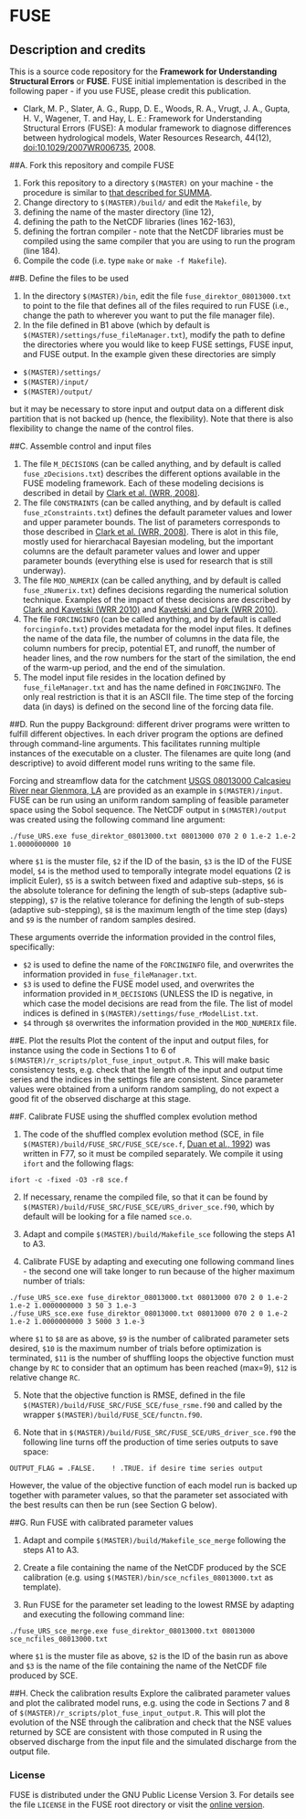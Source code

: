 # FUSE 

## Description and credits

This is a source code repository for the **Framework for Understanding Structural Errors** or **FUSE**. FUSE initial implementation is described in the following paper - if you use FUSE, please credit this publication.

 * Clark, M. P., Slater, A. G., Rupp, D. E., Woods, R. A., Vrugt, J. A., Gupta, H. V., Wagener, T. and Hay, L. E.: Framework for Understanding Structural Errors (FUSE): A modular framework to diagnose differences between hydrological models, Water Resources Research, 44(12), [doi:10.1029/2007WR006735](http://dx.doi.org/10.1029/2007WR006735), 2008.

##A. Fork this repository and compile FUSE
1. Fork this repository to a directory `$(MASTER)` on your machine - the procedure is similar to [that described for SUMMA](https://github.com/NCAR/summa/blob/master/docs/howto/summa_and_git_howto.md).
1. Change directory to `$(MASTER)/build/` and edit the `Makefile`, by
  1. defining the name of the master directory (line 12),
  1. defining the path to the NetCDF libraries (lines 162-163),
  1. defining the fortran compiler - note that the NetCDF libraries must be compiled using the same compiler that you are using to run the program (line 184).
1. Compile the code (i.e. type `make` or `make -f Makefile`).

##B. Define the files to be used
1. In the directory `$(MASTER)/bin`, edit the file `fuse_direktor_08013000.txt` to point to the file that defines all of the files required to run FUSE (i.e., change the path to wherever you want to put the file manager file).
1. In the file defined in B1 above (which by default is `$(MASTER)/settings/fuse_fileManager.txt`), modify the path to define the directories where you would like to keep FUSE settings, FUSE input, and FUSE output. In the example given these directories are simply
  * `$(MASTER)/settings/`
  * `$(MASTER)/input/`
  * `$(MASTER)/output/`

  but it may be necessary to store input and output data on a different disk partition that is not backed up (hence, the flexibility). Note that there is also flexibility to change the name of the control files.

##C. Assemble control and input files
1. The file `M_DECISIONS` (can be called anything, and by default is called `fuse_zDecisions.txt`) describes the different options available in the FUSE modeling framework. Each of these modeling decisions is described in detail by [Clark et al. (WRR, 2008)](http://dx.doi.org/10.1029/2007WR006735).
2. The file `CONSTRAINTS` (can be called anything, and by default is called `fuse_zConstraints.txt`) defines the default parameter values and lower and upper parameter bounds. The list of parameters corresponds to those described in [Clark et al. (WRR, 2008)](http://dx.doi.org/10.1029/2007WR006735). There is alot in this file, mostly used for hierarchacal Bayesian modeling, but the important columns are the default parameter values and lower and upper parameter bounds (everything else is used for research that is still underway).
3. The file `MOD_NUMERIX` (can be called anything, and by default is called `fuse_zNumerix.txt`) defines decisions regarding the numerical solution technique. Examples of the impact of these decisions are described by [Clark and Kavetski (WRR 2010)](http://dx.doi.org/10.1029/2009WR008894) and [Kavetski and Clark (WRR 2010)](http://dx.doi.org/10.1029/2009WR008896).
4. The file `FORCINGINFO` (can be called anything, and by default is called `forcinginfo.txt`) provides metadata for the model input files. It defines the name of the data file, the number of columns in the data file, the column numbers for precip, potential ET, and runoff, the number of header lines, and the row numbers for the start of the similation, the end of the warm-up period, and the end of the simulation.
55. The model input file resides in the location defined by `fuse_fileManager.txt` and has the name defined in `FORCINGINFO`. The only real restriction is that it is an ASCII file. The time step of the forcing data (in days) is defined on the second line of the forcing data file.

##D. Run the puppy
Background: different driver programs were written to fulfill different objectives. In each driver program the options are defined through command-line arguments. This facilitates running multiple instances of the executable on a cluster. The filenames are quite long (and descriptive) to avoid different model runs writing to the same file.

Forcing and streamflow data for the catchment [USGS 08013000 Calcasieu River near Glenmora, LA](http://waterdata.usgs.gov/nwis/inventory/?site_no=08013000&agency_cd=USGS&amp;) are provided as an example in `$(MASTER)/input`. FUSE can be run using an uniform random sampling of feasible parameter space using the Sobol sequence. The NetCDF output in `$(MASTER)/output` was created using the following command line argument:
```
./fuse_URS.exe fuse_direktor_08013000.txt 08013000 070 2 0 1.e-2 1.e-2 1.0000000000 10
```
where
`$1` is the muster file, 
`$2` if the ID of the basin, 
`$3` is the ID of the FUSE model, 
`$4` is the method used to temporally integrate model equations (2 is implicit Euler), 
`$5` is a switch between fixed and adaptive sub-steps, 
`$6` is the absolute tolerance for defining the length of sub-steps (adaptive sub-stepping), 
`$7` is the relative tolerance for defining the length of sub-steps (adaptive sub-stepping), 
`$8` is the maximum length of the time step (days) and
`$9` is the number of random samples desired.

These arguments override the information provided in the control files, specifically: 
* `$2` is used to define the name of the `FORCINGINFO` file, and overwrites the information provided in `fuse_fileManager.txt`.
* `$3` is used to define the FUSE model used, and overwrites the information provided in `M_DECISIONS` (UNLESS the ID is negative, in which case the model decisions are read from the file. The list of model indices is defined in `$(MASTER)/settings/fuse_rModelList.txt`.
* `$4` through `$8` overwrites the information provided in the `MOD_NUMERIX` file.

##E. Plot the results
Plot the content of the input and output files, for instance using the code in Sections 1 to 6 of `$(MASTER)/r_scripts/plot_fuse_input_output.R`. This will make basic consistency tests, e.g. check that the length of the input and output time series and the indices in the settings file are consistent. Since parameter values were obtained from a uniform random sampling, do not expect a good fit of the observed discharge at this stage.

##F. Calibrate FUSE using the shuffled complex evolution method 
1. The code of the shuffled complex evolution method (SCE, in file `$(MASTER)/build/FUSE_SRC/FUSE_SCE/sce.f`, [Duan et al., 1992](http://dx.doi.org/10.1029/91WR02985)) was written in F77, so it must be compiled separately. We compile it using `ifort` and the following flags: 
  ```
  ifort -c -fixed -O3 -r8 sce.f  
  ```

2. If necessary, rename the compiled file, so that it can be found by `$(MASTER)/build/FUSE_SRC/FUSE_SCE/URS_driver_sce.f90`, which by default will be looking for a file named `sce.o`.

3. Adapt and compile `$(MASTER)/build/Makefile_sce` following the steps A1 to A3.

4. Calibrate FUSE by adapting and executing one following command lines - the second one will take longer to run because of the higher maximum number of trials:

  ```
  ./fuse_URS_sce.exe fuse_direktor_08013000.txt 08013000 070 2 0 1.e-2 1.e-2 1.0000000000 3 50 3 1.e-3
  ./fuse_URS_sce.exe fuse_direktor_08013000.txt 08013000 070 2 0 1.e-2 1.e-2 1.0000000000 3 5000 3 1.e-3
  ```

  where `$1` to `$8` are as above, `$9` is the number of calibrated parameter sets desired, `$10` is the maximum number of trials before optimization is terminated, `$11` is the number of shuffling loops the objective function must change by `RC` to consider that an optimum has been reached (max=9), `$12` is relative change `RC`.

5. Note that the objective function is RMSE, defined in the file `$(MASTER)/build/FUSE_SRC/FUSE_SCE/fuse_rsme.f90` and called by the wrapper `$(MASTER)/build/FUSE_SCE/functn.f90`.

6. Note that in `$(MASTER)/build/FUSE_SRC/FUSE_SCE/URS_driver_sce.f90` the following line turns off the production 
of time series outputs to save space: 

  ```
  OUTPUT_FLAG = .FALSE.    ! .TRUE. if desire time series output
  ```

  However, the value of the objective function of each model run is backed up together with parameter values, so that the parameter set associated with the best results can then be run (see Section G below).

##G. Run FUSE with calibrated parameter values
1. Adapt and compile `$(MASTER)/build/Makefile_sce_merge` following the steps A1 to A3.

2. Create a file containing the name of the NetCDF produced by the SCE calibration (e.g. using  `$(MASTER)/bin/sce_ncfiles_08013000.txt` as template).

3. Run FUSE for the parameter set leading to the lowest RMSE by adapting and executing the following command line:

  ```
  ./fuse_URS_sce_merge.exe fuse_direktor_08013000.txt 08013000 sce_ncfiles_08013000.txt
  ```

  where `$1` is the muster file as above, `$2` is the ID of the basin run as above and `$3` is the name of the file containing the name of the NetCDF file produced by SCE.

##H. Check the calibration results
Explore the calibrated parameter values and plot the calibrated model runs, e.g. using the code in Sections 7 and 8 of `$(MASTER)/r_scripts/plot_fuse_input_output.R`. This will plot the evolution of the NSE through the calibration and check that the NSE values returned by SCE are consistent with those computed in R using the observed discharge from the input file and the simulated discharge from the output file.

### License
FUSE is distributed under the GNU Public License Version 3. For details see the file `LICENSE` in the FUSE root directory or visit the [online version](http://www.gnu.org/licenses/gpl-3.0.html).

